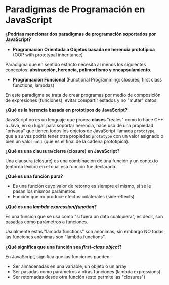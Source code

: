 # Paradigmas de Programación en JavaScript

**¿Podrías mencionar dos paradigmas de programación soportados por JavaScript?**

- **Programación Orientada a Objetos basada en herencia prototípica** 
(OOP with prototypal inheritance)

Paradigma que en sentido estricto necesita al menos los siguientes conceptos: **abstracción, herencia, polimorfismo y encapsulamiento**.

- **Programación Funcional** 
(Functional Programming: closures, first class functions, lambdas)

En este paradigma se trata de crear programas por medio de composición de expresiones (funciones), evitar compartir estados y no "mutar"
datos.

**¿Qué es la herencia basada en prototipos de JavaScript?**

JavaScript no es un lenguaje que provea **clases** "reales" como lo hace C++ o Java, en su lugar para soportar herencia,
hace uso de una propiedad "privada" que tienen todos los objetos de JavaScript llamada `prototype`, que a su vez podría tener
otra propiedad `prototype` con un valor asignado o bien un valor `null` (que es el final de la cadena prototípica).

**¿Qué es una clausura/cierre (closure) en JavaScript?**

Una clausura (closure) es una combinación de una función y un contexto (entorno léxico) en el cual esa función fue declarada.


**¿Qué es una función pura?**

- Es una función cuyo valor de retorno es siempre el mismo, si se le pasan los mismos parámetros.
- Función que no produce efectos colaterales (side-effects)

**¿Qué es una *lambda expression/function*?**

Es una función que se usa como "si fuera un dato cualquiera", es decir, son pasadas como parámetros a funciones.

Usualmente estas "lambda functions" son anónimas, sin embargo NO todas las funciones anónimas son "lambda functions".

**¿Qué significa que una función sea *first-class object*?**

En JavaScript, significa que las funciones pueden:

- Ser almacenadas en una variable, un objeto o un array
- Ser pasadas como parámetros a otras funciones (lambda expressions)
- Ser retornadas desde otra función (esto permite las "closures")
